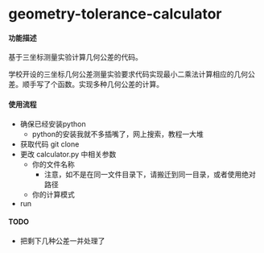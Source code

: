 # geometry-tolerance-calculator
#### 功能描述

基于三坐标测量实验计算几何公差的代码。

学校开设的三坐标几何公差测量实验要求代码实现最小二乘法计算相应的几何公差。顺手写了个函数。实现多种几何公差的计算。

#### 使用流程

- 确保已经安装python
  - python的安装我就不多插嘴了，网上搜索，教程一大堆
- 获取代码 git clone
- 更改 calculator.py 中相关参数
  - 你的文件名称
    - 注意，如不是在同一文件目录下，请搬迁到同一目录，或者使用绝对路径
  - 你的计算模式
- run

#### TODO

- 把剩下几种公差一并处理了